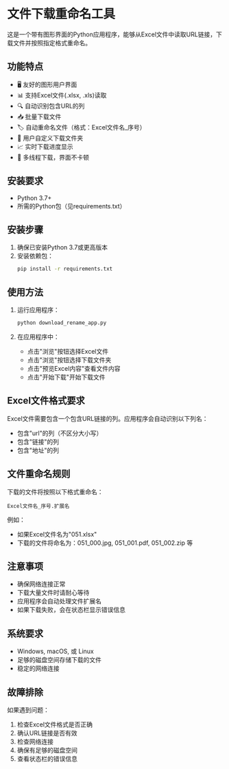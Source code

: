 # 文件下载重命名工具

这是一个带有图形界面的Python应用程序，能够从Excel文件中读取URL链接，下载文件并按照指定格式重命名。

## 功能特点

- 🖥️ 友好的图形用户界面
- 📊 支持Excel文件(.xlsx, .xls)读取
- 🔍 自动识别包含URL的列
- 📥 批量下载文件
- 🏷️ 自动重命名文件（格式：Excel文件名_序号）
- 📁 用户自定义下载文件夹
- 📈 实时下载进度显示
- 🔄 多线程下载，界面不卡顿

## 安装要求

- Python 3.7+
- 所需的Python包（见requirements.txt）

## 安装步骤

1. 确保已安装Python 3.7或更高版本
2. 安装依赖包：
   ```bash
   pip install -r requirements.txt
   ```

## 使用方法

1. 运行应用程序：
   ```bash
   python download_rename_app.py
   ```

2. 在应用程序中：
   - 点击"浏览"按钮选择Excel文件
   - 点击"浏览"按钮选择下载文件夹
   - 点击"预览Excel内容"查看文件内容
   - 点击"开始下载"开始下载文件

## Excel文件格式要求

Excel文件需要包含一个包含URL链接的列。应用程序会自动识别以下列名：
- 包含"url"的列（不区分大小写）
- 包含"链接"的列
- 包含"地址"的列

## 文件重命名规则

下载的文件将按照以下格式重命名：
```
Excel文件名_序号.扩展名
```

例如：
- 如果Excel文件名为"051.xlsx"
- 下载的文件将命名为：051_000.jpg, 051_001.pdf, 051_002.zip 等

## 注意事项

- 确保网络连接正常
- 下载大量文件时请耐心等待
- 应用程序会自动处理文件扩展名
- 如果下载失败，会在状态栏显示错误信息

## 系统要求

- Windows, macOS, 或 Linux
- 足够的磁盘空间存储下载的文件
- 稳定的网络连接

## 故障排除

如果遇到问题：
1. 检查Excel文件格式是否正确
2. 确认URL链接是否有效
3. 检查网络连接
4. 确保有足够的磁盘空间
5. 查看状态栏的错误信息 
